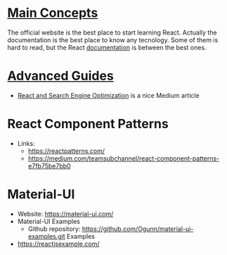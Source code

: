# [Main Concepts](https://reactjs.org/docs/hello-world.html)

The official website is the best place to start learning React. Actually the documentation is the best place to know any tecnology. Some of them is hard to read, but the React [documentation](https://reactjs.org/docs/hello-world.html) is between the best ones.

# [Advanced Guides](https://reactjs.org/docs/accessibility.html)

- [React and Search Engine Optimization](https://medium.com/@vonkunesnewton/setting-up-your-react-app-for-googles-seo-crawlers-d16b102b0103) is a nice Medium article

# React Component Patterns

- Links:
  - https://reactpatterns.com/
  - https://medium.com/teamsubchannel/react-component-patterns-e7fb75be7bb0

# Material-UI

- Website: https://material-ui.com/
- Material-UI Examples
  - Github repository: https://github.com/Ogunn/material-ui-examples.git
    Examples
- https://reactjsexample.com/
